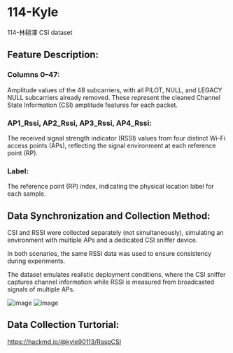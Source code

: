 # 114-Kyle
114-林耕澤 CSI dataset
## Feature Description:

### Columns 0–47:
Amplitude values of the 48 subcarriers, with all PILOT, NULL, and LEGACY NULL subcarriers already removed. These represent the cleaned Channel State Information (CSI) amplitude features for each packet.

### AP1_Rssi, AP2_Rssi, AP3_Rssi, AP4_Rssi:
The received signal strength indicator (RSSI) values from four distinct Wi-Fi access points (APs), reflecting the signal environment at each reference point (RP).

### Label:
The reference point (RP) index, indicating the physical location label for each sample.

## Data Synchronization and Collection Method:

CSI and RSSI were collected separately (not simultaneously), simulating an environment with multiple APs and a dedicated CSI sniffer device.

In both scenarios, the same RSSI data was used to ensure consistency during experiments.

The dataset emulates realistic deployment conditions, where the CSI sniffer captures channel information while RSSI is measured from broadcasted signals of multiple APs.

![image](https://github.com/user-attachments/assets/8c4e1ca1-e199-4cbb-9677-6e2935ea2c54)
![image](https://github.com/user-attachments/assets/8b29fb59-a8ed-47b4-a299-5dbb4bb68058)

## Data Collection Turtorial:
https://hackmd.io/@kyle90113/RaspCSI

